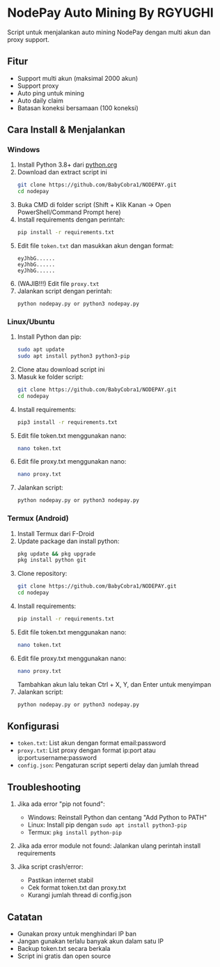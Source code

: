 # NodePay Auto Mining By RGYUGHI

Script untuk menjalankan auto mining NodePay dengan multi akun dan proxy support.

## Fitur
- Support multi akun (maksimal 2000 akun)
- Support proxy 
- Auto ping untuk mining
- Auto daily claim
- Batasan koneksi bersamaan (100 koneksi)

## Cara Install & Menjalankan

### Windows
1. Install Python 3.8+ dari [python.org](https://www.python.org/downloads/)
2. Download dan extract script ini
   ```bash
   git clone https://github.com/BabyCobra1/NODEPAY.git
   cd nodepay
   ```
3. Buka CMD di folder script (Shift + Klik Kanan -> Open PowerShell/Command Prompt here)
4. Install requirements dengan perintah:
   ```bash
   pip install -r requirements.txt
   ```
5. Edit file `token.txt` dan masukkan akun dengan format:
   ```
   eyJhbG......
   eyJhbG......
   eyJhbG......
   ```
6. (WAJIB!!!) Edit file `proxy.txt`
7. Jalankan script dengan perintah:
   ```bash
   python nodepay.py or python3 nodepay.py
   ```

### Linux/Ubuntu
1. Install Python dan pip:
   ```bash
   sudo apt update
   sudo apt install python3 python3-pip
   ```
2. Clone atau download script ini
3. Masuk ke folder script:
   ```bash
   git clone https://github.com/BabyCobra1/NODEPAY.git
   cd nodepay
   ```
4. Install requirements:
   ```bash
   pip3 install -r requirements.txt
   ```
5. Edit file token.txt menggunakan nano:
   ```bash
   nano token.txt
   ```
6. Edit file proxy.txt menggunakan nano:
   ```bash
   nano proxy.txt
   ```
7. Jalankan script:
   ```bash
   python nodepay.py or python3 nodepay.py
   ```

### Termux (Android)
1. Install Termux dari F-Droid
2. Update package dan install python:
   ```bash
   pkg update && pkg upgrade
   pkg install python git
   ```
3. Clone repository:
   ```bash
   git clone https://github.com/BabyCobra1/NODEPAY.git
   cd nodepay
   ```
4. Install requirements:
   ```bash
   pip install -r requirements.txt
   ```
5. Edit file token.txt menggunakan nano:
   ```bash
   nano token.txt
   ```
6. Edit file proxy.txt menggunakan nano:
   ```bash
   nano proxy.txt
   ```
   Tambahkan akun lalu tekan Ctrl + X, Y, dan Enter untuk menyimpan
7. Jalankan script:
   ```bash
   python nodepay.py or python3 nodepay.py
   ```

## Konfigurasi
- `token.txt`: List akun dengan format email:password
- `proxy.txt`: List proxy dengan format ip:port atau ip:port:username:password
- `config.json`: Pengaturan script seperti delay dan jumlah thread

## Troubleshooting
1. Jika ada error "pip not found":
   - Windows: Reinstall Python dan centang "Add Python to PATH"
   - Linux: Install pip dengan `sudo apt install python3-pip`
   - Termux: `pkg install python-pip`

2. Jika ada error module not found:
   Jalankan ulang perintah install requirements

3. Jika script crash/error:
   - Pastikan internet stabil
   - Cek format token.txt dan proxy.txt
   - Kurangi jumlah thread di config.json

## Catatan
- Gunakan proxy untuk menghindari IP ban
- Jangan gunakan terlalu banyak akun dalam satu IP
- Backup token.txt secara berkala
- Script ini gratis dan open source
